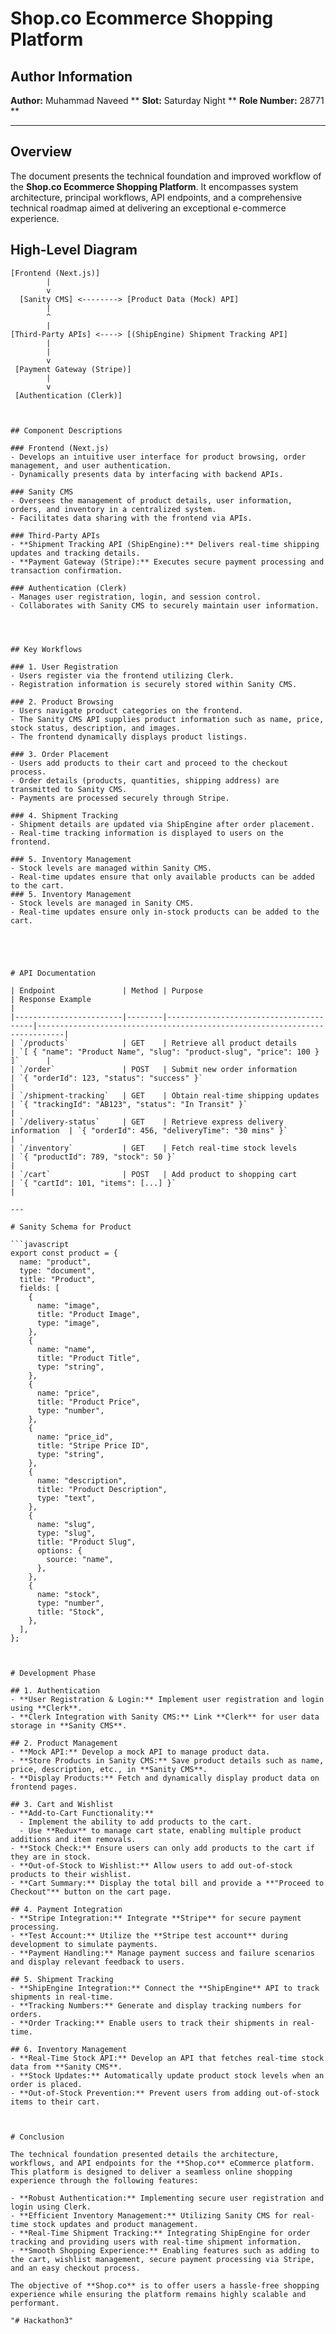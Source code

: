 # Shop.co Ecommerce Shopping Platform

## Author Information
**Author:** Muhammad Naveed **
**Slot:** Saturday Night **
**Role Number:** 28771 **  

---

## Overview
The document presents the technical foundation and improved workflow of the **Shop.co Ecommerce Shopping Platform**. It encompasses system architecture, principal workflows, API endpoints, and a comprehensive technical roadmap aimed at delivering an exceptional e-commerce experience.


## High-Level Diagram

```plaintext
[Frontend (Next.js)] 
        |
        v
  [Sanity CMS] <--------> [Product Data (Mock) API]
        |
        ^ 
        | 
[Third-Party APIs] <----> [(ShipEngine) Shipment Tracking API]
        | 
        |
        v
 [Payment Gateway (Stripe)] 
        |
        v
 [Authentication (Clerk)]



## Component Descriptions

### Frontend (Next.js)
- Develops an intuitive user interface for product browsing, order management, and user authentication.
- Dynamically presents data by interfacing with backend APIs.

### Sanity CMS
- Oversees the management of product details, user information, orders, and inventory in a centralized system.
- Facilitates data sharing with the frontend via APIs.

### Third-Party APIs
- **Shipment Tracking API (ShipEngine):** Delivers real-time shipping updates and tracking details.
- **Payment Gateway (Stripe):** Executes secure payment processing and transaction confirmation.

### Authentication (Clerk)
- Manages user registration, login, and session control.
- Collaborates with Sanity CMS to securely maintain user information.




## Key Workflows

### 1. User Registration
- Users register via the frontend utilizing Clerk.
- Registration information is securely stored within Sanity CMS.

### 2. Product Browsing
- Users navigate product categories on the frontend.
- The Sanity CMS API supplies product information such as name, price, stock status, description, and images.
- The frontend dynamically displays product listings.

### 3. Order Placement
- Users add products to their cart and proceed to the checkout process.
- Order details (products, quantities, shipping address) are transmitted to Sanity CMS.
- Payments are processed securely through Stripe.

### 4. Shipment Tracking
- Shipment details are updated via ShipEngine after order placement.
- Real-time tracking information is displayed to users on the frontend.

### 5. Inventory Management
- Stock levels are managed within Sanity CMS.
- Real-time updates ensure that only available products can be added to the cart.
### 5. Inventory Management
- Stock levels are managed in Sanity CMS.
- Real-time updates ensure only in-stock products can be added to the cart.





# API Documentation

| Endpoint               | Method | Purpose                                | Response Example                                                            |
|------------------------|--------|----------------------------------------|----------------------------------------------------------------------------|
| `/products`            | GET    | Retrieve all product details           | `[ { "name": "Product Name", "slug": "product-slug", "price": 100 } ]`      |
| `/order`               | POST   | Submit new order information           | `{ "orderId": 123, "status": "success" }`                                   |
| `/shipment-tracking`   | GET    | Obtain real-time shipping updates      | `{ "trackingId": "AB123", "status": "In Transit" }`                         |
| `/delivery-status`     | GET    | Retrieve express delivery information  | `{ "orderId": 456, "deliveryTime": "30 mins" }`                             |
| `/inventory`           | GET    | Fetch real-time stock levels           | `{ "productId": 789, "stock": 50 }`                                         |
| `/cart`                | POST   | Add product to shopping cart           | `{ "cartId": 101, "items": [...] }`                                         |

---

# Sanity Schema for Product

```javascript
export const product = {
  name: "product",
  type: "document",
  title: "Product",
  fields: [
    {
      name: "image",
      title: "Product Image",
      type: "image",
    },
    {
      name: "name",
      title: "Product Title",
      type: "string",
    },
    {
      name: "price",
      title: "Product Price",
      type: "number",
    },
    {
      name: "price_id",
      title: "Stripe Price ID",
      type: "string",
    },
    {
      name: "description",
      title: "Product Description",
      type: "text",
    },
    {
      name: "slug",
      type: "slug",
      title: "Product Slug",
      options: {
        source: "name",
      },
    },
    {
      name: "stock",
      type: "number",
      title: "Stock",
    },
  ],
};



# Development Phase

## 1. Authentication
- **User Registration & Login:** Implement user registration and login using **Clerk**.
- **Clerk Integration with Sanity CMS:** Link **Clerk** for user data storage in **Sanity CMS**.

## 2. Product Management
- **Mock API:** Develop a mock API to manage product data.
- **Store Products in Sanity CMS:** Save product details such as name, price, description, etc., in **Sanity CMS**.
- **Display Products:** Fetch and dynamically display product data on frontend pages.

## 3. Cart and Wishlist
- **Add-to-Cart Functionality:**
  - Implement the ability to add products to the cart.
  - Use **Redux** to manage cart state, enabling multiple product additions and item removals.
- **Stock Check:** Ensure users can only add products to the cart if they are in stock.
- **Out-of-Stock to Wishlist:** Allow users to add out-of-stock products to their wishlist.
- **Cart Summary:** Display the total bill and provide a **"Proceed to Checkout"** button on the cart page.

## 4. Payment Integration
- **Stripe Integration:** Integrate **Stripe** for secure payment processing.
- **Test Account:** Utilize the **Stripe test account** during development to simulate payments.
- **Payment Handling:** Manage payment success and failure scenarios and display relevant feedback to users.

## 5. Shipment Tracking
- **ShipEngine Integration:** Connect the **ShipEngine** API to track shipments in real-time.
- **Tracking Numbers:** Generate and display tracking numbers for orders.
- **Order Tracking:** Enable users to track their shipments in real-time.

## 6. Inventory Management
- **Real-Time Stock API:** Develop an API that fetches real-time stock data from **Sanity CMS**.
- **Stock Updates:** Automatically update product stock levels when an order is placed.
- **Out-of-Stock Prevention:** Prevent users from adding out-of-stock items to their cart.



# Conclusion

The technical foundation presented details the architecture, workflows, and API endpoints for the **Shop.co** eCommerce platform. This platform is designed to deliver a seamless online shopping experience through the following features:

- **Robust Authentication:** Implementing secure user registration and login using Clerk.
- **Efficient Inventory Management:** Utilizing Sanity CMS for real-time stock updates and product management.
- **Real-Time Shipment Tracking:** Integrating ShipEngine for order tracking and providing users with real-time shipment information.
- **Smooth Shopping Experience:** Enabling features such as adding to the cart, wishlist management, secure payment processing via Stripe, and an easy checkout process.

The objective of **Shop.co** is to offer users a hassle-free shopping experience while ensuring the platform remains highly scalable and performant. 

"# Hackathon3" 
